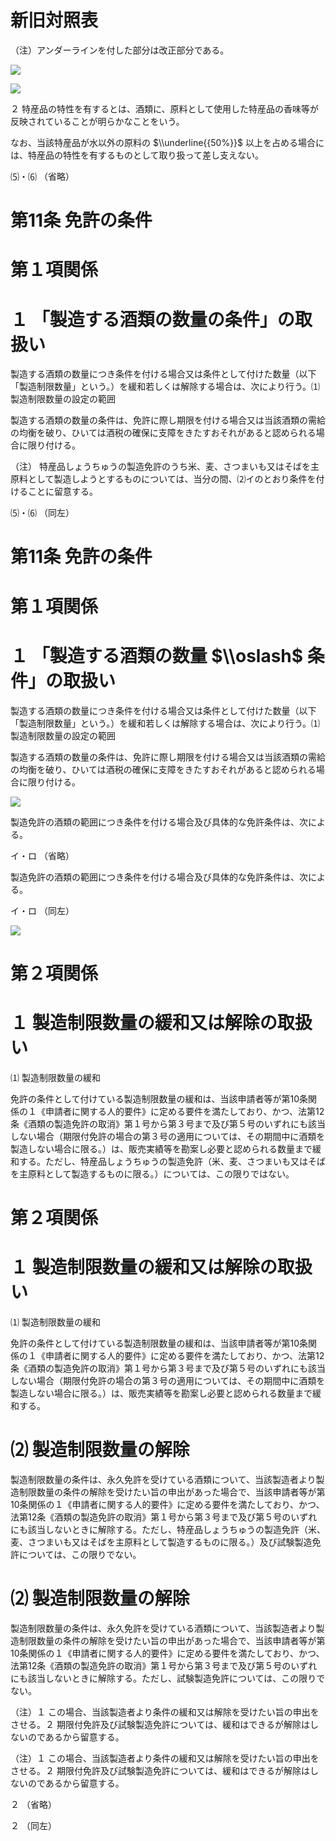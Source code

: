 # 新旧対照表

（注）アンダーラインを付した部分は改正部分である。

![](https://www.nta.go.jp/tmp/32d45f6b-9b61-4e68-9986-df6b7d342cc3/images/2250d87856488941ef796b6b1e86e75ff59d4acf475a6d09faedbab4f74deb32.jpg)

![](https://www.nta.go.jp/tmp/32d45f6b-9b61-4e68-9986-df6b7d342cc3/images/6cc2145b59a2c23822620fb19fc31ef60dbd70a3486360b9d08c01b114d650a7.jpg)

２ 特産品の特性を有するとは、酒類に、原料として使用した特産品の香味等が反映されていることが明らかなことをいう。

なお、当該特産品が水以外の原料の $\\underline{{50%}}$ 以上を占める場合には、特産品の特性を有するものとして取り扱って差し支えない。

⑸・⑹ （省略）

# 第11条 免許の条件

# 第１項関係

# １ 「製造する酒類の数量の条件」の取扱い

製造する酒類の数量につき条件を付ける場合又は条件として付けた数量（以下「製造制限数量」という。）を緩和若しくは解除する場合は、次により行う。⑴ 製造制限数量の設定の範囲

製造する酒類の数量の条件は、免許に際し期限を付ける場合又は当該酒類の需給の均衡を破り、ひいては酒税の確保に支障をきたすおそれがあると認められる場合に限り付ける。

（注） 特産品しょうちゅうの製造免許のうち米、麦、さつまいも又はそばを主原料として製造しようとするものについては、当分の間、⑵イのとおり条件を付けることに留意する。

⑸・⑹ （同左）

# 第11条 免許の条件

# 第１項関係

# １ 「製造する酒類の数量 $\\oslash$ 条件」の取扱い

製造する酒類の数量につき条件を付ける場合又は条件として付けた数量（以下「製造制限数量」という。）を緩和若しくは解除する場合は、次により行う。⑴ 製造制限数量の設定の範囲

製造する酒類の数量の条件は、免許に際し期限を付ける場合又は当該酒類の需給の均衡を破り、ひいては酒税の確保に支障をきたすおそれがあると認められる場合に限り付ける。

![](https://www.nta.go.jp/tmp/32d45f6b-9b61-4e68-9986-df6b7d342cc3/images/8f5c7a53ca63d0795ac833aa1b6b62d79c543e51f937c7166899b45553d213aa.jpg)

製造免許の酒類の範囲につき条件を付ける場合及び具体的な免許条件は、次による。

イ・ロ （省略）

製造免許の酒類の範囲につき条件を付ける場合及び具体的な免許条件は、次による。

イ・ロ （同左）

![](https://www.nta.go.jp/tmp/32d45f6b-9b61-4e68-9986-df6b7d342cc3/images/fedfd62e8d85ca552ada1107f9e7b0a3da59853ae5208f0e893c8b49149e5c8c.jpg)

# 第２項関係

# １ 製造制限数量の緩和又は解除の取扱い

⑴ 製造制限数量の緩和

免許の条件として付けている製造制限数量の緩和は、当該申請者等が第10条関係の１《申請者に関する人的要件》に定める要件を満たしており、かつ、法第12条《酒類の製造免許の取消》第１号から第３号まで及び第５号のいずれにも該当しない場合（期限付免許の場合の第３号の適用については、その期間中に酒類を製造しない場合に限る。）は、販売実績等を勘案し必要と認められる数量まで緩和する。ただし、特産品しょうちゅうの製造免許（米、麦、さつまいも又はそばを主原料として製造するものに限る。）については、この限りではない。

# 第２項関係

# １ 製造制限数量の緩和又は解除の取扱い

⑴ 製造制限数量の緩和

免許の条件として付けている製造制限数量の緩和は、当該申請者等が第10条関係の１《申請者に関する人的要件》に定める要件を満たしており、かつ、法第12条《酒類の製造免許の取消》第１号から第３号まで及び第５号のいずれにも該当しない場合（期限付免許の場合の第３号の適用については、その期間中に酒類を製造しない場合に限る。）は、販売実績等を勘案し必要と認められる数量まで緩和する。

# ⑵ 製造制限数量の解除

製造制限数量の条件は、永久免許を受けている酒類について、当該製造者より製造制限数量の条件の解除を受けたい旨の申出があった場合で、当該申請者等が第10条関係の１《申請者に関する人的要件》に定める要件を満たしており、かつ、法第12条《酒類の製造免許の取消》第１号から第３号まで及び第５号のいずれにも該当しないときに解除する。ただし、特産品しょうちゅうの製造免許（米、麦、さつまいも又はそばを主原料として製造するものに限る。）及び試験製造免許については、この限りでない。

# ⑵ 製造制限数量の解除

製造制限数量の条件は、永久免許を受けている酒類について、当該製造者より製造制限数量の条件の解除を受けたい旨の申出があった場合で、当該申請者等が第10条関係の１《申請者に関する人的要件》に定める要件を満たしており、かつ、法第12条《酒類の製造免許の取消》第１号から第３号まで及び第５号のいずれにも該当しないときに解除する。ただし、試験製造免許については、この限りでない。

（注）１ この場合、当該製造者より条件の緩和又は解除を受けたい旨の申出をさせる。２ 期限付免許及び試験製造免許については、緩和はできるが解除はしないのであるから留意する。

（注）１ この場合、当該製造者より条件の緩和又は解除を受けたい旨の申出をさせる。２ 期限付免許及び試験製造免許については、緩和はできるが解除はしないのであるから留意する。

２ （省略）

２ （同左）